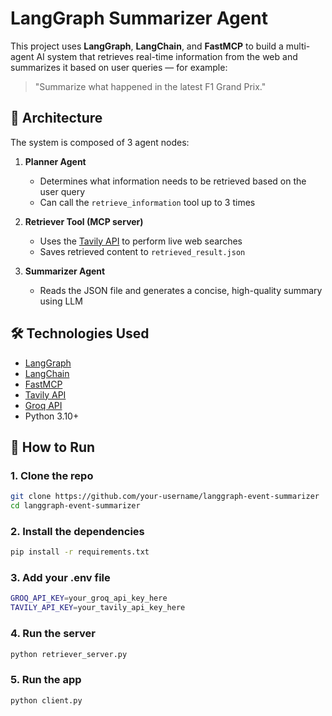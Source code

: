# LangGraph Summarizer Agent

This project uses **LangGraph**, **LangChain**, and **FastMCP** to build a multi-agent AI system that retrieves real-time information from the web and summarizes it based on user queries — for example:  
> "Summarize what happened in the latest F1 Grand Prix."

## 🧠 Architecture

The system is composed of 3 agent nodes:

1. **Planner Agent**  
   - Determines what information needs to be retrieved based on the user query  
   - Can call the `retrieve_information` tool up to 3 times

2. **Retriever Tool (MCP server)**  
   - Uses the [Tavily API](https://app.tavily.com) to perform live web searches  
   - Saves retrieved content to `retrieved_result.json`

3. **Summarizer Agent**  
   - Reads the JSON file and generates a concise, high-quality summary using LLM

## 🛠 Technologies Used

- [LangGraph](https://github.com/langchain-ai/langgraph)
- [LangChain](https://github.com/langchain-ai/langchain)
- [FastMCP](https://github.com/langchain-ai/mcp)
- [Tavily API](https://www.tavily.com/)
- [Groq API](https://console.groq.com/)
- Python 3.10+

## 🚀 How to Run

### 1. Clone the repo

```bash
git clone https://github.com/your-username/langgraph-event-summarizer
cd langgraph-event-summarizer
```

### 2. Install the dependencies

```bash
pip install -r requirements.txt
```

### 3. Add your .env file

```bash
GROQ_API_KEY=your_groq_api_key_here
TAVILY_API_KEY=your_tavily_api_key_here
```

### 4. Run the server

```bash
python retriever_server.py
```

### 5. Run the app

```bash
python client.py
```